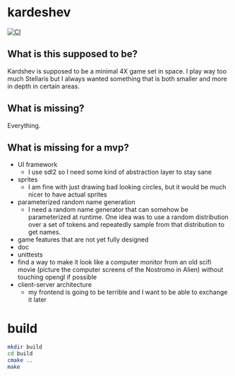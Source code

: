 # kardeshev
[![CI](https://github.com/taDachs/kardeshev/actions/workflows/ci.yml/badge.svg)](https://github.com/taDachs/kardeshev/actions/workflows/ci.yml)

## What is this supposed to be?
Kardshev is supposed to be a minimal 4X game set in space.
I play way too much Stellaris but I always wanted something that is both
smaller and more in depth in certain areas.

## What is missing?
Everything.

## What is missing for a mvp?
- UI framework
  - I use sdl2 so I need some kind of abstraction layer to stay sane
- sprites
  - I am fine with just drawing bad looking circles, but it would be much nicer to have actual sprites
- parameterized random name generation
  - I need a random name generator that can somehow be parameterized at runtime. One idea was to use a random distribution over a set of tokens and repeatedly sample from that distribution to get names.
- game features that are not yet fully designed
- doc
- unittests
- find a way to make it look like a computer monitor from an old scifi movie (picture the computer screens of the Nostromo in Alien) without touching opengl if possible
- client-server architecture
    - my frontend is going to be terrible and I want to be able to exchange it later
    
# build
```sh
mkdir build
cd build
cmake ..
make
```
